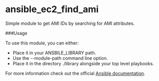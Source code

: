 # ansible_ec2_find_ami

Simple module to get AMI IDs by searching for AMI attributes.

###Usage

To use this module, you can either:

* Place it in your ANSBILE_LIBRARY path.
* Use the --module-path command line option.
* Place it in the directory ./library alongside your top level playbooks.

For more information check out the official [Ansible documentation](http://docs.ansible.com/developing_modules.html "Developing Modules").
